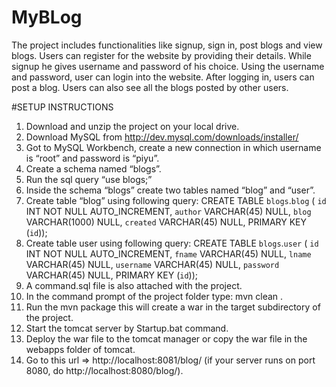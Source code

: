# MyBLog

The project includes functionalities like signup, sign in, post blogs and view blogs. Users can register for the website by providing their details. While signup he gives username and password of his choice. Using the username and password, user can login into the website. After logging in, users can post a blog. Users can also see all the blogs posted by other users.

#SETUP INSTRUCTIONS
1. Download and unzip the project on your local drive.
2. Download MySQL from http://dev.mysql.com/downloads/installer/
3. Got to MySQL Workbench, create a new connection in which username is “root” and password is “piyu”.
4. Create a schema named “blogs”.
5. Run the sql query “use blogs;”
6. Inside the schema “blogs” create two tables named “blog” and “user”.
7. Create table “blog” using following query:
CREATE TABLE `blogs`.`blog` (
`id` INT NOT NULL AUTO_INCREMENT,
`author` VARCHAR(45) NULL,
`blog` VARCHAR(1000) NULL,
`created` VARCHAR(45) NULL,
PRIMARY KEY (`id`));
8. Create table user using following query:
CREATE TABLE `blogs`.`user` (
`id` INT NOT NULL AUTO_INCREMENT,
`fname` VARCHAR(45) NULL,
`lname` VARCHAR(45) NULL,
`username` VARCHAR(45) NULL,
`password` VARCHAR(45) NULL,
PRIMARY KEY (`id`));
9. A command.sql file is also attached with the project.
10. In the command prompt of the project folder type: mvn clean .
11. Run the mvn package this will create a war in the target subdirectory of the project.
12. Start the tomcat server by Startup.bat command.
13. Deploy the war file to the tomcat manager or copy the war file in the webapps folder of tomcat.
14. Go to this url => http://localhost:8081/blog/ (if your server runs on port 8080, do http://localhost:8080/blog/).
